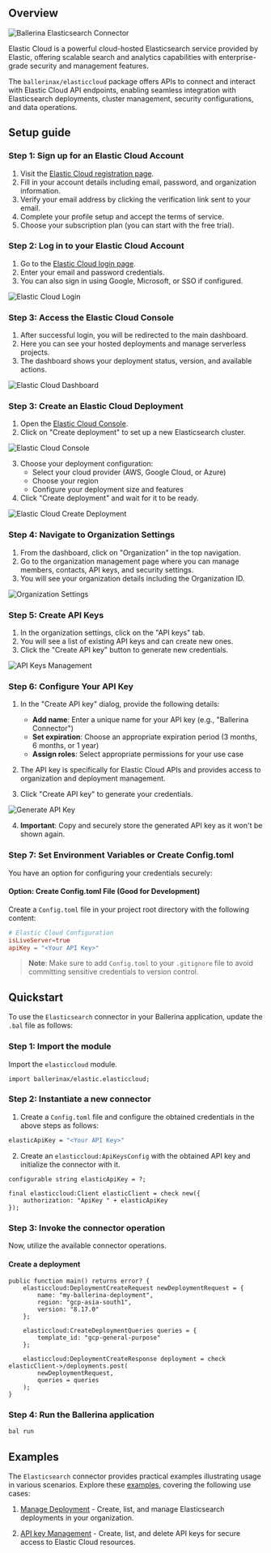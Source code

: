 ## Overview

![Ballerina Elasticsearch Connector](https://raw.githubusercontent.com/ballerina-platform/module-ballerinax-elasticsearch/refs/heads/main/docs/setup/resources/ballerinax-elasticcloud.png)

Elastic Cloud is a powerful cloud-hosted Elasticsearch service provided by Elastic, offering scalable search and analytics capabilities with enterprise-grade security and management features.

The `ballerinax/elasticcloud` package offers APIs to connect and interact with Elastic Cloud API endpoints, enabling seamless integration with Elasticsearch deployments, cluster management, security configurations, and data operations.

## Setup guide

### Step 1: Sign up for an Elastic Cloud Account

1. Visit the [Elastic Cloud registration page](https://cloud.elastic.co/registration).
2. Fill in your account details including email, password, and organization information.
3. Verify your email address by clicking the verification link sent to your email.
4. Complete your profile setup and accept the terms of service.
5. Choose your subscription plan (you can start with the free trial).

### Step 2: Log in to your Elastic Cloud Account

1. Go to the [Elastic Cloud login page](https://cloud.elastic.co/login).
2. Enter your email and password credentials.
3. You can also sign in using Google, Microsoft, or SSO if configured.

![Elastic Cloud Login](https://raw.githubusercontent.com/ballerina-platform/module-ballerinax-elasticsearch/refs/heads/main/docs/setup/resources/elastic-cloud-console-login.png)


### Step 3: Access the Elastic Cloud Console

1. After successful login, you will be redirected to the main dashboard.
2. Here you can see your hosted deployments and manage serverless projects.
3. The dashboard shows your deployment status, version, and available actions.

![Elastic Cloud Dashboard](https://raw.githubusercontent.com/ballerina-platform/module-ballerinax-elasticsearch/refs/heads/main/docs/setup/resources/elastic-cloud-console-dashboard.png)

### Step 3: Create an Elastic Cloud Deployment

1. Open the [Elastic Cloud Console](https://cloud.elastic.co/).
2. Click on "Create deployment" to set up a new Elasticsearch cluster.

![Elastic Cloud Console](https://raw.githubusercontent.com/ballerina-platform/module-ballerinax-elasticsearch/refs/heads/main/docs/setup/resources/elastic-cloud-console-deployment.png)

3. Choose your deployment configuration:
   - Select your cloud provider (AWS, Google Cloud, or Azure)
   - Choose your region
   - Configure your deployment size and features
4. Click "Create deployment" and wait for it to be ready.

![Elastic Cloud Create Deployment](https://raw.githubusercontent.com/ballerina-platform/module-ballerinax-elasticsearch/refs/heads/main/docs/setup/resources/elastic-cloud-create-deployment.png)

### Step 4: Navigate to Organization Settings

1. From the dashboard, click on "Organization" in the top navigation.
2. Go to the organization management page where you can manage members, contacts, API keys, and security settings.
3. You will see your organization details including the Organization ID.

![Organization Settings](https://raw.githubusercontent.com/ballerina-platform/module-ballerinax-elasticsearch/refs/heads/main/docs/setup/resources/elastic-cloud-console-organization.png)

### Step 5: Create API Keys

1. In the organization settings, click on the "API keys" tab.
2. You will see a list of existing API keys and can create new ones.
3. Click the "Create API key" button to generate new credentials.

![API Keys Management](https://raw.githubusercontent.com/ballerina-platform/module-ballerinax-elasticsearch/refs/heads/main/docs/setup/resources/elastic-cloud-console-api-create.png)

### Step 6: Configure Your API Key

1. In the "Create API key" dialog, provide the following details:
   - **Add name**: Enter a unique name for your API key (e.g., "Ballerina Connector")
   - **Set expiration**: Choose an appropriate expiration period (3 months, 6 months, or 1 year)
   - **Assign roles**: Select appropriate permissions for your use case

2. The API key is specifically for Elastic Cloud APIs and provides access to organization and deployment management.
3. Click "Create API key" to generate your credentials.

![Generate API Key](https://raw.githubusercontent.com/ballerina-platform/module-ballerinax-elasticsearch/refs/heads/main/docs/setup/resources/elastic-cloud-generate-api-key.png)

4. **Important**: Copy and securely store the generated API key as it won't be shown again.

### Step 7: Set Environment Variables or Create Config.toml

You have an option for configuring your credentials securely:

#### Option: Create Config.toml File (Good for Development)

Create a `Config.toml` file in your project root directory with the following content:

```toml
# Elastic Cloud Configuration
isLiveServer=true
apiKey = "<Your API Key>"
```

> **Note**: Make sure to add `Config.toml` to your `.gitignore` file to avoid committing sensitive credentials to version control.

## Quickstart

To use the `Elasticsearch` connector in your Ballerina application, update the `.bal` file as follows:

### Step 1: Import the module

Import the `elasticcloud` module.

```ballerina
import ballerinax/elastic.elasticcloud;
```

### Step 2: Instantiate a new connector

1. Create a `Config.toml` file and configure the obtained credentials in the above steps as follows:

```bash
elasticApiKey = "<Your API Key>"
```

2. Create an `elasticcloud:ApiKeysConfig` with the obtained API key and initialize the connector with it.

```ballerina
configurable string elasticApiKey = ?;

final elasticcloud:Client elasticClient = check new({
    authorization: "ApiKey " + elasticApiKey
});
```

### Step 3: Invoke the connector operation

Now, utilize the available connector operations.

#### Create a deployment

```ballerina
public function main() returns error? {
    elasticcloud:DeploymentCreateRequest newDeploymentRequest = {
        name: "my-ballerina-deployment",
        region: "gcp-asia-south1",
        version: "8.17.0"
    };

    elasticcloud:CreateDeploymentQueries queries = {
        template_id: "gcp-general-purpose"
    };

    elasticcloud:DeploymentCreateResponse deployment = check elasticClient->/deployments.post(
        newDeploymentRequest,
        queries = queries
    );
}
```

### Step 4: Run the Ballerina application

```bash
bal run
```

## Examples

The `Elasticsearch` connector provides practical examples illustrating usage in various scenarios. Explore these [examples](https://github.com/ballerina-platform/module-ballerinax-elasticsearch/tree/main/examples/), covering the following use cases:

1. [Manage Deployment](https://github.com/yasithrashan/module-ballerinax-elasticsearch/tree/examples/examples/deloyments) - Create, list, and manage Elasticsearch deployments in your organization.

2. [API key Management](https://github.com/yasithrashan/module-ballerinax-elasticsearch/tree/examples/examples/api-key-handle/) - Create, list, and delete API keys for secure access to Elastic Cloud resources.
